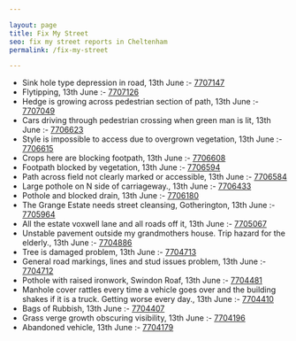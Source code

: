 ```yaml
---

layout: page
title: Fix My Street
seo: fix my street reports in Cheltenham
permalink: /fix-my-street

---
```


<!-- fix_marker starts -->

- Sink hole type depression in road, 13th June :- [7707147](https://www.fixmystreet.com/report/7707147)
- Flytipping, 13th June :- [7707126](https://www.fixmystreet.com/report/7707126)
- Hedge is growing across pedestrian section of path, 13th June :- [7707049](https://www.fixmystreet.com/report/7707049)
- Cars driving through pedestrian crossing when green man is lit, 13th June :- [7706623](https://www.fixmystreet.com/report/7706623)
- Style is impossible to access due to overgrown vegetation, 13th June :- [7706615](https://www.fixmystreet.com/report/7706615)
- Crops here are blocking footpath, 13th June :- [7706608](https://www.fixmystreet.com/report/7706608)
- Footpath blocked by vegetation, 13th June :- [7706594](https://www.fixmystreet.com/report/7706594)
- Path across field not clearly marked or accessible, 13th June :- [7706584](https://www.fixmystreet.com/report/7706584)
- Large pothole on N side of carriageway., 13th June :- [7706433](https://www.fixmystreet.com/report/7706433)
- Pothole and blocked drain, 13th June :- [7706180](https://www.fixmystreet.com/report/7706180)
- The Grange Estate needs street cleansing, Gotherington, 13th June :- [7705964](https://www.fixmystreet.com/report/7705964)
- All the estate voxwell lane and all roads off it, 13th June :- [7705067](https://www.fixmystreet.com/report/7705067)
- Unstable pavement outside my grandmothers house. Trip hazard for the elderly., 13th June :- [7704886](https://www.fixmystreet.com/report/7704886)
- Tree is damaged problem, 13th June :- [7704713](https://www.fixmystreet.com/report/7704713)
- General road markings, lines and stud issues problem, 13th June :- [7704712](https://www.fixmystreet.com/report/7704712)
- Pothole with raised ironwork, Swindon Roaf, 13th June :- [7704481](https://www.fixmystreet.com/report/7704481)
- Manhole cover rattles every time a vehicle goes over and the building shakes if it is a truck. Getting worse every day., 13th June :- [7704410](https://www.fixmystreet.com/report/7704410)
- Bags of Rubbish, 13th June :- [7704407](https://www.fixmystreet.com/report/7704407)
- Grass verge growth obscuring visibility, 13th June :- [7704196](https://www.fixmystreet.com/report/7704196)
- Abandoned vehicle, 13th June :- [7704179](https://www.fixmystreet.com/report/7704179)

<!-- fix_marker ends -->